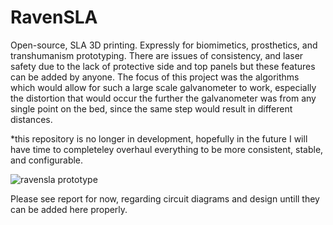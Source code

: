 # RavenSLA
Open-source, SLA 3D printing. Expressly for biomimetics, prosthetics, and transhumanism prototyping. There are issues of
consistency, and laser safety due to the lack of protective side and top panels but these features can be added by 
anyone. The focus of this project was the algorithms which would allow for such a large scale galvanometer to work,
especially the distortion that would occur the further the galvanometer was from any single point on the bed, since the
same step would result in different distances.

\*this repository is no longer in development, hopefully in the future I will have time to completeley overhaul everything to be more consistent, stable, and configurable.


![ravensla prototype](https://user-images.githubusercontent.com/10534713/29745794-dbba512e-8abc-11e7-8412-58877c0a0c33.jpg)

Please see report for now, regarding circuit diagrams and design untill they can be added here properly.

